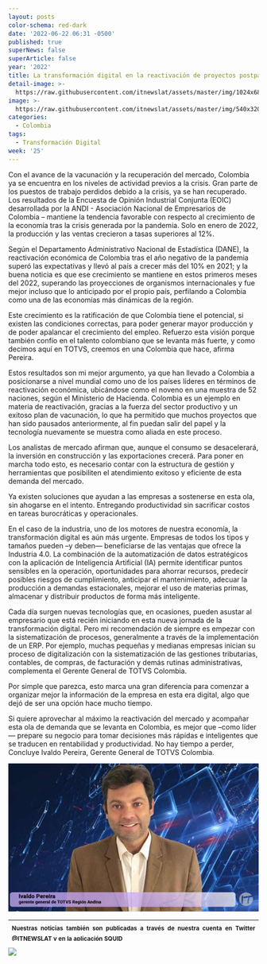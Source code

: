 ```yaml
---
layout: posts
color-schema: red-dark
date: '2022-06-22 06:31 -0500'
published: true
superNews: false
superArticle: false
year: '2022'
title: La transformación digital en la reactivación de proyectos postpandemia
detail-image: >-
  https://raw.githubusercontent.com/itnewslat/assets/master/img/1024x680/Ivaldo-Pereira-g.jpg
image: >-
  https://raw.githubusercontent.com/itnewslat/assets/master/img/540x320/Ivaldo-Pereira-p.jpg
categories:
  - Colombia
tags:
  - Transformación Digital
week: '25'
---
```

Con el avance de la vacunación y la recuperación del mercado, Colombia ya se encuentra en los niveles de actividad previos a la crisis. Gran parte de los puestos de trabajo perdidos debido a la crisis, ya se han recuperado. Los resultados de la Encuesta de Opinión Industrial Conjunta (EOIC) desarrollada por la ANDI - Asociación Nacional de Empresarios de Colombia – mantiene la tendencia favorable con respecto al crecimiento de la economía tras la crisis generada por la pandemia. Solo en enero de 2022, la producción y las ventas crecieron a tasas superiores al 12%.
 
Según el Departamento Administrativo Nacional de Estadística (DANE), la reactivación económica de Colombia tras el año negativo de la pandemia superó las expectativas y llevó al país a crecer más del 10% en 2021; y la buena noticia es que ese crecimiento se mantiene en estos primeros meses del 2022, superando las proyecciones de organismos internacionales y fue mejor incluso que lo anticipado por el propio país, perfilando a Colombia como una de las economías más dinámicas de la región.
 
Este crecimiento es la ratificación de que Colombia tiene el potencial, si existen las condiciones correctas, para poder generar mayor producción y de poder apalancar el crecimiento del empleo. Refuerzo esta visión porque también confío en el talento colombiano que se levanta más fuerte, y como decimos aquí en TOTVS, creemos en una Colombia que hace, afirma Pereira.
 
Estos resultados son mi mejor argumento, ya que han llevado a Colombia a posicionarse a nivel mundial como uno de los países líderes en términos de reactivación económica, ubicándose como el noveno en una muestra de 52 naciones, según el Ministerio de Hacienda. Colombia es un ejemplo en materia de reactivación, gracias a la fuerza del sector productivo y un exitoso plan de vacunación, lo que ha permitido que muchos proyectos que han sido pausados anteriormente, al fin puedan salir del papel y la tecnología nuevamente se muestra como aliada en este proceso.
 
Los analistas de mercado afirman que, aunque el consumo se desacelerará, la inversión en construcción y las exportaciones crecerá. Para poner en marcha todo esto, es necesario contar con la estructura de gestión y herramientas que posibiliten el atendimiento exitoso y eficiente de esta demanda del mercado.

Ya existen soluciones que ayudan a las empresas a sostenerse en esta ola, sin ahogarse en el intento. Entregando productividad sin sacrificar costos en tareas burocráticas y operacionales.

En el caso de la industria, uno de los motores de nuestra economía, la transformación digital es aún más urgente. Empresas de todos los tipos y tamaños pueden –y deben— beneficiarse de las ventajas que ofrece la Industria 4.0. La combinación de la automatización de datos estratégicos con la aplicación de Inteligencia Artificial (IA) permite identificar puntos sensibles en la operación, oportunidades para ahorrar recursos, predecir posibles riesgos de cumplimiento, anticipar el mantenimiento, adecuar la producción a demandas estacionales, mejorar el uso de materias primas, almacenar y distribuir productos de forma más inteligente.

Cada día surgen nuevas tecnologías que, en ocasiones, pueden asustar al empresario que está recién iniciando en esta nueva jornada de la transformación digital. Pero mi recomendación de siempre es empezar con la sistematización de procesos, generalmente a través de la implementación de un ERP. Por ejemplo, muchas pequeñas y medianas empresas inician su proceso de digitalización con la sistematización de las gestiones tributarias, contables, de compras, de facturación y demás rutinas administrativas, complementa el Gerente General de TOTVS Colombia.

Por simple que parezca, esto marca una gran diferencia para comenzar a organizar mejor la información de la empresa en esta era digital, algo que dejó de ser una opción hace mucho tiempo.

Si quiere aprovechar al máximo la reactivación del mercado y acompañar esta ola de demanda que se levanta en Colombia, es mejor que –como líder— prepare su negocio para tomar decisiones más rápidas e inteligentes que se traducen en rentabilidad y productividad. No hay tiempo a perder, Concluye Ivaldo Pereira, Gerente General de TOTVS Colombia.

![](https://raw.githubusercontent.com/itnewslat/assets/master/img/540x320/Ivaldo-Pereira-p.jpg)

<table style="height: 42px;" width="569">
<tbody>
<tr>
<td style="text-align: justify;"><sub><strong>Nuestras noticias también son publicadas a través de nuestra cuenta en Twitter <a href="https://twitter.com/itnewslat?lang=es">@ITNEWSLAT</a> y en la aplicación <a href="https://squidapp.co/en/">SQUID</a></strong></sub></td>
</tr>
</tbody>
</table>

<img src="https://tracker.metricool.com/c3po.jpg?hash=56f88a41e39ab42c063cc51676587a04"/>